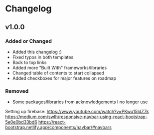 # Changelog

## v1.0.0

### Added or Changed
- Added this changelog :)
- Fixed typos in both templates
- Back to top links
- Added more "Built With" frameworks/libraries
- Changed table of contents to start collapsed
- Added checkboxes for major features on roadmap

### Removed

- Some packages/libraries from acknowledgements I no longer use

Setting up firebase:
https://www.youtube.com/watch?v=PKwu15ldZ7k
https://medium.com/swlh/responsive-navbar-using-react-bootstrap-5e0e0bd33bd6
https://react-bootstrap.netlify.app/components/navbar/#navbars

